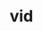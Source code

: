 ---
category: 3-letters
denotation: null
name: vid
reference_link: https://www.etymonline.com/word/vid
root_language: null
root_name: null
title: vid
type: free
word_sums:
- respelling: vid
  sum: 'Vid + '
---